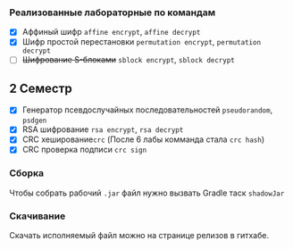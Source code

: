 ### Реализованные лабораторные по командам
- [x] Аффиный шифр `affine encrypt`, `affine decrypt`
- [x] Шифр простой перестановки `permutation encrypt`, `permutation decrypt`
- [ ] ~~Шифрование S-блоками~~ `sblock encrypt`, `sblock decrypt`
## 2 Семестр
- [x] Генератор псевдослучайных последовательностей `pseudorandom`, `psdgen`
- [x] RSA шифрование `rsa encrypt`, `rsa decrypt`
- [x] CRC хеширование`crc` (После 6 лабы комманда стала `crc hash`)
- [x] CRC проверка подписи `crc sign`

### Сборка
Чтобы собрать рабочий `.jar` файл нужно вызвать Gradle таск `shadowJar`

### Скачивание
Скачать исполняемый файл можно на странице релизов в гитхабе. 
